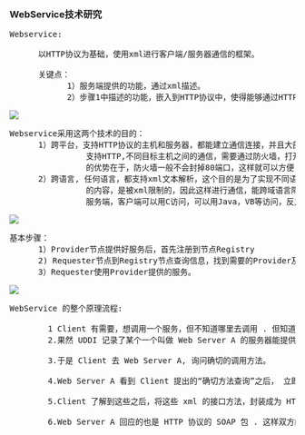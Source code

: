 ### WebService技术研究

<pre>
Webservice:

      以HTTP协议为基础，使用xml进行客户端/服务器通信的框架。

      关键点：
            1）服务端提供的功能，通过xml描述。
            2）步骤1中描述的功能，嵌入到HTTP协议中，使得能够通过HTTP协议进行通信。（SOAP）
</pre>

![](https://i.imgur.com/TkOhc3G.png)

<pre>
Webservice采用这两个技术的目的：
      1）跨平台，支持HTTP协议的主机和服务器，都能建立通信连接，并且大部分的主机和服务器都
                支持HTTP,不同目标主机之间的通信，需要通过防火墙，打开某个端口，HTTP协议
                的优势在于，防火墙一般不会封掉80端口，这样就可以方便，安全的通信。
      2）跨语言, 任何语言，都支持xml文本解析，这个目的是为了实现不同语言之间的通信，通信
                的内容，是被xml限制的，因此这样进行通信，能跨域语言障碍，即Java开发的
                服务端，客户端可以用C访问，可以用Java，VB等访问，反之亦然。
</pre>

![](https://i.imgur.com/ZdhdSnP.png)

<pre>
基本步骤：
      1）Provider节点提供好服务后，首先注册到节点Registry
      2) Requester节点到Registry节点查询信息，找到需要的Provider及其提供的Service
      3）Requester使用Provider提供的服务。
</pre>

![](https://i.imgur.com/BlkTb0y.png)

<pre>
WebService 的整个原理流程:

		1 Client 有需要，想调用一个服务，但不知道哪里去调用 . 但知道 UDDI Registry 上可以查到。
		2.果然 UDDI 记录了某个一个叫做 Web Server A 的服务器能提供这样的服务。
		
		3.于是 Client 去 Web Server A, 询问确切的调用方法。
		
		4.Web Server A 看到 Client 提出的“确切方法查询”之后， 立即返回给它一个 WSDL 描述的 xml 文档这里记录他能提供的各类方法接口 .
		
		5.Client 了解到这些之后，将这些 xml 的接口方法，封装成为 HTTP 请求 , 发给 Web Server A. 这些封装方式采用的是标准的 SOAP 方式 , 实质是满足 HTTP 协议的一些 SOAP 的报文消息。
		
		6.Web Server A 回应的也是 HTTP 协议的 SOAP 包 . 这样双方的请求 - 响应完全畅通
</pre>


